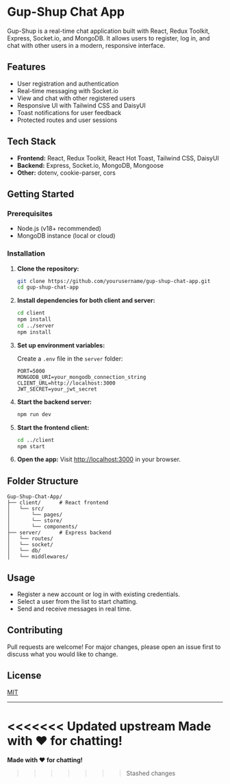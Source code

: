 # Gup-Shup Chat App

Gup-Shup is a real-time chat application built with React, Redux Toolkit, Express, Socket.io, and MongoDB. It allows users to register, log in, and chat with other users in a modern, responsive interface.

## Features

- User registration and authentication
- Real-time messaging with Socket.io
- View and chat with other registered users
- Responsive UI with Tailwind CSS and DaisyUI
- Toast notifications for user feedback
- Protected routes and user sessions

## Tech Stack

- **Frontend:** React, Redux Toolkit, React Hot Toast, Tailwind CSS, DaisyUI
- **Backend:** Express, Socket.io, MongoDB, Mongoose
- **Other:** dotenv, cookie-parser, cors

## Getting Started

### Prerequisites

- Node.js (v18+ recommended)
- MongoDB instance (local or cloud)

### Installation

1. **Clone the repository:**
   ```bash
   git clone https://github.com/yourusername/gup-shup-chat-app.git
   cd gup-shup-chat-app
   ```

2. **Install dependencies for both client and server:**
   ```bash
   cd client
   npm install
   cd ../server
   npm install
   ```

3. **Set up environment variables:**

   Create a `.env` file in the `server` folder:

   ```
   PORT=5000
   MONGODB_URI=your_mongodb_connection_string
   CLIENT_URL=http://localhost:3000
   JWT_SECRET=your_jwt_secret
   ```

4. **Start the backend server:**
   ```bash
   npm run dev
   ```

5. **Start the frontend client:**
   ```bash
   cd ../client
   npm start
   ```

6. **Open the app:**
   Visit [http://localhost:3000](http://localhost:3000) in your browser.

## Folder Structure

```
Gup-Shup-Chat-App/
├── client/      # React frontend
│   └── src/
│       └── pages/
│       └── store/
│       └── components/
├── server/      # Express backend
│   └── routes/
│   └── socket/
│   └── db/
│   └── middlewares/
```

## Usage

- Register a new account or log in with existing credentials.
- Select a user from the list to start chatting.
- Send and receive messages in real time.

## Contributing

Pull requests are welcome! For major changes, please open an issue first to discuss what you would like to change.

## License

[MIT](LICENSE)

---

<<<<<<< Updated upstream
**Made with ❤️ for chatting!**
=======
**Made with ❤️ for chatting!**
>>>>>>> Stashed changes

